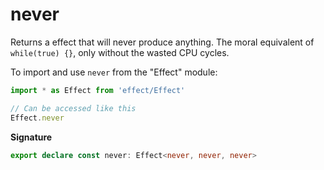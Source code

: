 # never

Returns a effect that will never produce anything. The moral equivalent of
`while(true) {}`, only without the wasted CPU cycles.

To import and use `never` from the "Effect" module:

```ts
import * as Effect from 'effect/Effect'

// Can be accessed like this
Effect.never
```

**Signature**

```ts
export declare const never: Effect<never, never, never>
```
